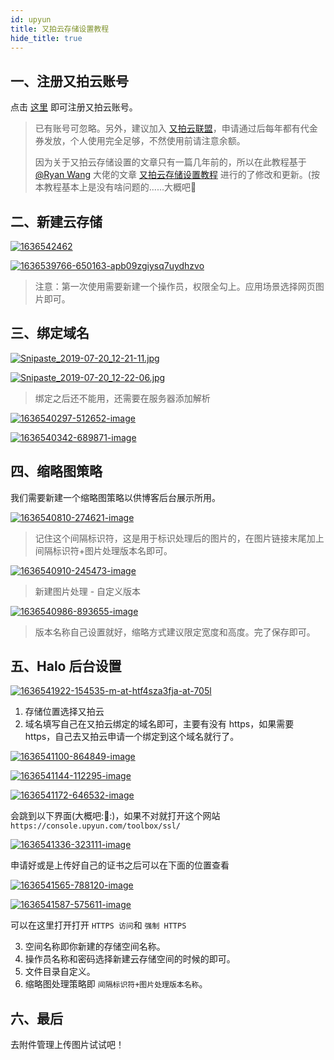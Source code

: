 ```yaml
---
id: upyun
title: 又拍云存储设置教程
hide_title: true
---
```


## 一、注册又拍云账号

点击 <a href="https://console.upyun.com/register/?invite=B1K7kNtvt"  target="_blank">这里</a> 即可注册又拍云账号。

> 已有账号可忽略。另外，建议加入 <a href="https://www.upyun.com/league"  target="_blank">又拍云联盟</a>，申请通过后每年都有代金券发放，个人使用完全足够，不然使用前请注意余额。
> 
> 因为关于又拍云存储设置的文章只有一篇几年前的，所以在此教程基于 <a href="https://bbs.halo.run/u/ryanwang"  target="_blank">@Ryan Wang</a> 大佬的文章 <a href="https://bbs.halo.run/d/150"  target="_blank">又拍云存储设置教程</a> 进行的了修改和更新。(按本教程基本上是没有啥问题的......大概吧🧐

## 二、新建云存储

[![1636542462](https://tupian.clotliu.com/0354560ac6154ee18570ae2bc8aa2ff2.jpg)](https://tupian.clotliu.com/0354560ac6154ee18570ae2bc8aa2ff2.jpg)

[![1636539766-650163-apb09zgiysq7uydhzvo](https://tupian.clotliu.com/fb6cf308e80bcc4f4c376f182e345ea7.png)](https://tupian.clotliu.com/fb6cf308e80bcc4f4c376f182e345ea7.png)

> 注意：第一次使用需要新建一个操作员，权限全勾上。应用场景选择网页图片即可。

## 三、绑定域名

[](https://i.loli.net/2019/07/20/5d3296c6a654743117.jpg)[![Snipaste_2019-07-20_12-21-11.jpg](https://i.loli.net/2019/07/20/5d3296c6a654743117.jpg)](https://i.loli.net/2019/07/20/5d3296c6a654743117.jpg)

[](https://i.loli.net/2019/07/20/5d3296fca0f5f83331.jpg)[![Snipaste_2019-07-20_12-22-06.jpg](https://i.loli.net/2019/07/20/5d3296fca0f5f83331.jpg)](https://i.loli.net/2019/07/20/5d3296fca0f5f83331.jpg)

> 绑定之后还不能用，还需要在服务器添加解析

[![1636540297-512652-image](https://tupian.clotliu.com/00b2e77d18424820c7d37f17024635fc.png)](https://tupian.clotliu.com/00b2e77d18424820c7d37f17024635fc.png)

[![1636540342-689871-image](https://tupian.clotliu.com/822aa86438ba381789f339914b55c6cf.png)](https://tupian.clotliu.com/822aa86438ba381789f339914b55c6cf.png)

## 四、缩略图策略

我们需要新建一个缩略图策略以供博客后台展示所用。

[![1636540810-274621-image](https://tupian.clotliu.com/0caaa97a401d89e883c4390b936cd3b2.png)](https://tupian.clotliu.com/0caaa97a401d89e883c4390b936cd3b2.png)

> 记住这个间隔标识符，这是用于标识处理后的图片的，在图片链接末尾加上间隔标识符+图片处理版本名即可。

[![1636540910-245473-image](https://tupian.clotliu.com/f9e2372f79ff942978af69fd069379e8.png)](https://tupian.clotliu.com/f9e2372f79ff942978af69fd069379e8.png)

> 新建图片处理 - 自定义版本

[![1636540986-893655-image](https://tupian.clotliu.com/9dff32715067df9c92f3c57f6010f0f1.png)](https://tupian.clotliu.com/9dff32715067df9c92f3c57f6010f0f1.png)

> 版本名称自己设置就好，缩略方式建议限定宽度和高度。完了保存即可。

## 五、Halo 后台设置

[![1636541922-154535-m-at-htf4sza3fja-at-705l](https://tupian.clotliu.com/8d7281743f28b00730c120bd17bddf3e.png)](https://tupian.clotliu.com/8d7281743f28b00730c120bd17bddf3e.png)

1. 存储位置选择又拍云
2. 域名填写自己在又拍云绑定的域名即可，主要有没有 https，如果需要 https，自己去又拍云申请一个绑定到这个域名就行了。

[![1636541100-864849-image](https://tupian.clotliu.com/cd6da8d752d304fcce67b447ee8d2ef3.png)](https://tupian.clotliu.com/cd6da8d752d304fcce67b447ee8d2ef3.png)

[![1636541144-112295-image](https://tupian.clotliu.com/3fce0155d67bdc5fd5b81cf3247077e1.png)](https://tupian.clotliu.com/3fce0155d67bdc5fd5b81cf3247077e1.png)

[![1636541172-646532-image](https://tupian.clotliu.com/3ba592bba4853f56290234d5d1673be9.png)](https://tupian.clotliu.com/3ba592bba4853f56290234d5d1673be9.png)

会跳到以下界面(大概吧:🧐:)，如果不对就打开这个网站`https://console.upyun.com/toolbox/ssl/`

[![1636541336-323111-image](https://tupian.clotliu.com/f29176e3ca5304d139511053db3c3873.png)](https://tupian.clotliu.com/f29176e3ca5304d139511053db3c3873.png)

申请好或是上传好自己的证书之后可以在下面的位置查看

[![1636541565-788120-image](https://tupian.clotliu.com/2b39f2c27b1c8d91cba65025b4735567.png)](https://tupian.clotliu.com/2b39f2c27b1c8d91cba65025b4735567.png)

[![1636541587-575611-image](https://tupian.clotliu.com/e63fe4c99fb5d56d152a46cf9d63ae4a.png)](https://tupian.clotliu.com/e63fe4c99fb5d56d152a46cf9d63ae4a.png)

可以在这里打开打开 `HTTPS 访问`和 `强制 HTTPS`

3. 空间名称即你新建的存储空间名称。
4. 操作员名称和密码选择新建云存储空间的时候的即可。
5. 文件目录自定义。
6. 缩略图处理策略即 `间隔标识符+图片处理版本名称`。

## 六、最后

去附件管理上传图片试试吧！
